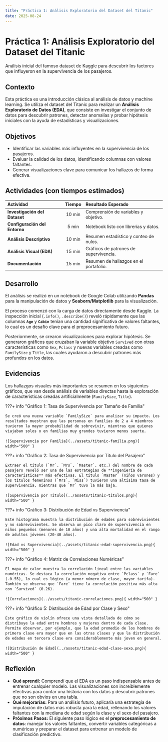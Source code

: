 ```yaml
---
title: "Práctica 1: Análisis Exploratorio del Dataset del Titanic"
date: 2025-08-24
---
```


# Práctica 1: Análisis Exploratorio del Dataset del Titanic

Análisis inicial del famoso dataset de Kaggle para descubrir los factores que influyeron en la supervivencia de los pasajeros.

## Contexto
Esta práctica es una introducción clásica al análisis de datos y machine learning. Se utiliza el dataset del Titanic para realizar un **Análisis Exploratorio de Datos (EDA)**, que consiste en investigar el conjunto de datos para descubrir patrones, detectar anomalías y probar hipótesis iniciales con la ayuda de estadísticas y visualizaciones.

## Objetivos
- Identificar las variables más influyentes en la supervivencia de los pasajeros.
- Evaluar la calidad de los datos, identificando columnas con valores faltantes.
- Generar visualizaciones clave para comunicar los hallazos de forma efectiva.

## Actividades (con tiempos estimados)

| Actividad | Tiempo | Resultado Esperado |
| :--- | :---: | :--- |
| **Investigación del Dataset** | 10 min | Comprensión de variables y objetivo. |
| **Configuración del Entorno** | 5 min | Notebook listo con librerías y datos. |
| **Análisis Descriptivo** | 10 min | Resumen estadístico y conteo de nulos. |
| **Análisis Visual (EDA)** | 15 min | Gráficos de patrones de supervivencia. |
| **Documentación** | 15 min | Resumen de hallazgos en el portafolio. |

## Desarrollo
El análisis se realizó en un notebook de Google Colab utilizando **Pandas** para la manipulación de datos y **Seaborn/Matplotlib** para la visualización.

El proceso comenzó con la carga de datos directamente desde Kaggle. La inspección inicial (`.info()`, `.describe()`) reveló rápidamente que las columnas **`Age`** y **`Cabin`** tenían una cantidad significativa de valores faltantes, lo cual es un desafío clave para el preprocesamiento futuro.

Posteriormente, se crearon visualizaciones para explorar hipótesis. Se generaron gráficos que cruzaban la variable objetivo `Survived` con otras características como `Sex`, `Pclass` y nuevas variables creadas como `FamilySize` y `Title`, las cuales ayudaron a descubrir patrones más profundos en los datos.

## Evidencias

Los hallazgos visuales más importantes se resumen en los siguientes gráficos, que van desde análisis de variables directas hasta la exploración de características creadas artificialmente (`FamilySize`, `Title`).

???+ info "Gráfico 1: Tasa de Supervivencia por Tamaño de Familia"

    Se creó una nueva variable `FamilySize` para analizar su impacto. Los resultados muestran que las personas en familias de 2 a 4 miembros tuvieron la mayor probabilidad de sobrevivir, mientras que quienes viajaban solos o en familias muy grandes tuvieron menos suerte.

    ![Supervivencia por Familia](../assets/titanic-familia.png){ width="500" }

???+ info "Gráfico 2: Tasa de Supervivencia por Título del Pasajero"

    Extraer el título (`Mr`, `Mrs`, `Master`, etc.) del nombre de cada pasajero reveló ser una de las estrategias de **ingeniería de características** más efectivas. El título `Master` (niños varones) y los títulos femeninos (`Mrs`, `Miss`) tuvieron una altísima tasa de supervivencia, mientras que `Mr` tuvo la más baja.

    ![Supervivencia por Título](../assets/titanic-titulos.png){ width="500" }

???+ info "Gráfico 3: Distribución de Edad vs Supervivencia"

    Este histograma muestra la distribución de edades para sobrevivientes y no sobrevivientes. Se observa un pico claro de supervivencia en niños pequeños (menores de 10 años) y una alta mortalidad en el rango de adultos jóvenes (20-40 años).

    ![Edad vs Supervivencia](../assets/titanic-edad-supervivencia.png){ width="500" }

???+ info "Gráfico 4: Matriz de Correlaciones Numéricas"

    El mapa de calor muestra la correlación lineal entre las variables numéricas. Se destaca la correlación negativa entre `Pclass` y `Fare` (-0.55), lo cual es lógico (a menor número de clase, mayor tarifa). También se observa que `Fare` tiene la correlación positiva más alta con `Survived` (0.26).

    ![Correlaciones](../assets/titanic-correlaciones.png){ width="500" }

???+ info "Gráfico 5: Distribución de Edad por Clase y Sexo"

    Este gráfico de violín ofrece una vista detallada de cómo se distribuye la edad entre hombres y mujeres dentro de cada clase. Permite observar, por ejemplo, que la edad promedio de los hombres de primera clase era mayor que en las otras clases y que la distribución de edades en tercera clase era considerablemente más joven en general.

    ![Distribución de Edad](../assets/titanic-edad-clase-sexo.png){ width="500" }

## Reflexión
- **Qué aprendí:** Comprendí que el EDA es un paso indispensable antes de entrenar cualquier modelo. Las visualizaciones son increíblemente efectivas para contar una historia con los datos y descubrir patrones que no son obvios en una tabla.
- **Qué mejorarías:** Para un análisis futuro, aplicaría una estrategia de imputación de datos más robusta para la edad, rellenando los valores faltantes con la mediana de edad según la clase y el sexo del pasajero.
- **Próximos Pasos:** El siguiente paso lógico es el **preprocesamiento de datos**: manejar los valores faltantes, convertir variables categóricas a numéricas y preparar el dataset para entrenar un modelo de clasificación predictivo.
